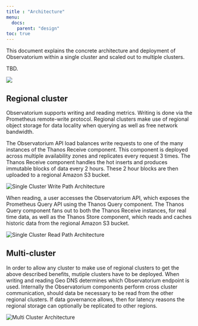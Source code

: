 ```yaml
---
title : "Architecture"
menu:
  docs:
    parent: "design"
toc: true
---
```


This document explains the concrete architecture and deployment of Observatorium within a single cluster and scaled out to multiple clusters.
 
TBD.

![](/docs/design/Observatorium-High-Level.png)

## Regional cluster

Observatorium supports writing and reading metrics. Writing is done via the Prometheus remote-write protocol. Regional clusters make use of regional object storage for data locality when querying as well as free network bandwidth.

The Observatorium API load balances write requests to one of the many instances of the Thanos Receive component. This component is deployed across multiple availability zones and replicates every request 3 times. The Thanos Receive component handles the hot inserts and produces immutable blocks of data every 2 hours. These 2 hour blocks are then uploaded to a regional Amazon S3 bucket.

![Single Cluster Write Path Architecture](/docs/design/single-cluster-write-path.svg)

When reading, a user accesses the Observatorium API, which exposes the Prometheus Query API using the Thanos Query component. The Thanos Query component fans out to both the Thanos Receive instances, for real time data, as well as the Thanos Store component, which reads and caches historic data from the regional Amazon S3 bucket.

![Single Cluster Read Path Architecture](/docs/design/single-cluster-read-path.svg)

## Multi-cluster

In order to allow any cluster to make use of regional clusters to get the above described benefits, mutiple clusters have to be deployed. When writing and reading Geo DNS determines which Observatorium endpoint is used. Internally the Observatorium components perform cross cluster communication, should data be necessary to be read from the other regional clusters. If data governance allows, then for latency reasons the regional storage can optionally be replicated to other regions.

![Multi Cluster Architecture](/docs/design/multi-cluster.svg)
